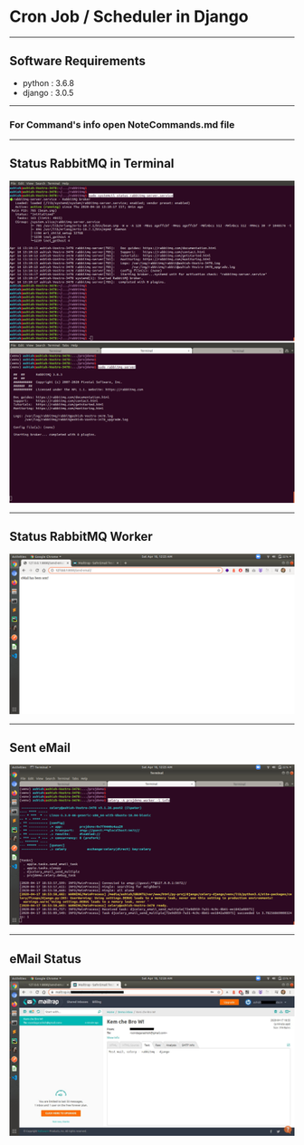# Cron Job / Scheduler in Django

---
## Software Requirements
- python : 3.6.8
- django : 3.0.5


---
### For Command's info open NoteCommands.md file


---
## Status RabbitMQ in Terminal
<kbd><img src="/imgs-readme/Screenshot_from_2020-04-16_13-16-53.png"></img></kbd>
<kbd><img src="/imgs-readme/Screenshot_from_2020-04-17_20-24-00.png"></img></kbd>

---
## Status RabbitMQ Worker
<kbd><img src="/imgs-readme/Screenshot_from_2020-04-18_00-25-27.png"></img></kbd>

---
## Sent eMail
<kbd><img src="/imgs-readme/Screenshot_from_2020-04-18_00-25-45.png"></img></kbd>

---
## eMail Status
<kbd><img src="/imgs-readme/Screenshot_from_2020-04-18_00-26-02_censored.jpg"></img></kbd>
